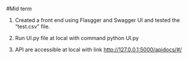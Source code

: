#Mid term

1. Created a front end using Flasgger and Swagger UI and tested the “test.csv” file.

2. Run UI.py file at local with command python UI.py

3. API are accessible at local with link http://127.0.0.1:5000/apidocs/#/
